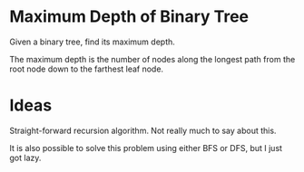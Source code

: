 # Maximum Depth of Binary Tree

Given a binary tree, find its maximum depth.

The maximum depth is the number of nodes along the longest path from the root node down to the farthest leaf node.

# Ideas

Straight-forward recursion algorithm. Not really much to say about this.

It is also possible to solve this problem using either BFS or DFS, but I just got lazy.
